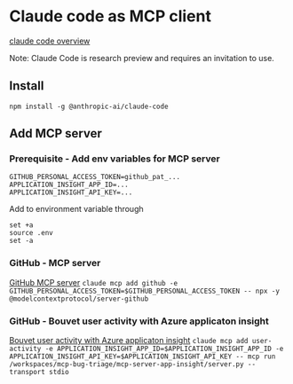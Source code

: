 # Claude code as MCP client

[claude code overview](https://docs.anthropic.com/en/docs/agents-and-tools/claude-code/overview)

Note: Claude Code is research preview and requires an invitation to use.

## Install

`npm install -g @anthropic-ai/claude-code`

## Add MCP server

### Prerequisite - Add env variables for MCP server
```
GITHUB_PERSONAL_ACCESS_TOKEN=github_pat_...
APPLICATION_INSIGHT_APP_ID=...
APPLICATION_INSIGHT_API_KEY=...
```

Add to environment variable through
```
set +a
source .env
set -a
```

### GitHub - MCP server
[GitHub MCP server](https://github.com/modelcontextprotocol/servers/tree/main/src/github)
`claude mcp add github -e GITHUB_PERSONAL_ACCESS_TOKEN=$GITHUB_PERSONAL_ACCESS_TOKEN -- npx -y @modelcontextprotocol/server-github`

### GitHub - Bouvet user activity with Azure applicaton insight
[Bouvet user activity with Azure applicaton insight](https://github.com/Bouvet-AI-Sandbox/mcp-bug-triage/tree/main/mcp-server-app-insight)
`claude mcp add user-activity -e APPLICATION_INSIGHT_APP_ID=$APPLICATION_INSIGHT_APP_ID -e APPLICATION_INSIGHT_API_KEY=$APPLICATION_INSIGHT_API_KEY -- mcp run /workspaces/mcp-bug-triage/mcp-server-app-insight/server.py --transport stdio`